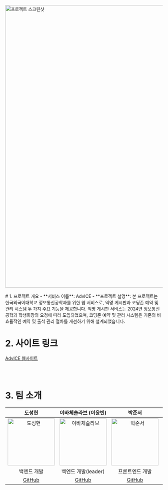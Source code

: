 <a href="https://club-project-one.vercel.app/" target="_blank">
  <img width="900" alt="프로젝트 스크린샷" src="https://github.com/user-attachments/assets/4a711bee-0c04-4248-990a-b7f3a127300f">
</a> 
  
<br/>
<br/>
# 1. 프로젝트 개요 
- **서비스 이름**: AdvICE
- **프로젝트 설명**: 본 프로젝트는 한국외국어대학교 정보통신공학과를 위한 웹 서비스로, 익명 게시판과 코딩존 예약 및 관리 시스템 두 가지 주요 기능을 제공합니다. 익명 게시판 서비스는 2024년 정보통신공학과 학생회장의 요청에 따라 도입되었으며, 코딩존 예약 및 관리 시스템은 기존의 비효율적인 예약 및 출석 관리 절차를 개선하기 위해 설계되었습니다.

# 2. 사이트 링크
[AdvICE 웹사이트](https://ice-advice.co.kr/)

<br/>
<br/> 

# 3. 팀 소개
| 도성현 | 이바체슬라브 (이윤빈) | 박준서 | 김진우 |
|:------:|:-------------------:|:------:|:------:|
| <img src="https://avatars.githubusercontent.com/u/52828205?v=4" alt="도성현" width="150"> | <img src="https://avatars.githubusercontent.com/u/81556800?v=4" alt="이바체슬라브" width="150"> | <img src="https://avatars.githubusercontent.com/u/81576126?v=4" alt="박준서" width="150"> | <img src="https://github.com/user-attachments/assets/c72a1cf0-86c4-4028-a52c-aa4b27a96fa8" alt="김진우" width="150"> |
| 백엔드 개발 | 백엔드 개발(leader) | 프론트엔드 개발 | 프론트엔드 개발 |
| [GitHub](https://github.com/glaxyt) | [GitHub](https://github.com/kanado5385-k) | [GitHub](https://github.com/Debuging-JunSeoPark) | [GitHub](https://github.com/JinWooKim85) |

<br/>
<br/> 
